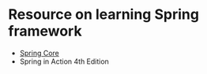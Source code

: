 # Resource on learning Spring framework
- [Spring Core](https://docs.spring.io/spring-framework/docs/current/reference/html/core.html#spring-core)
- Spring in Action 4th Edition
